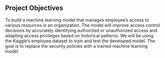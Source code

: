 ## Project Objectives

To build a machine learning model that manages employee’s access to various resources in an organization. The model will improve access control decisions by accurately identifying authorized or unauthorized access and adapting access privileges based on historical patterns. We will be using the Kaggle’s employee dataset to train and test the developed model. The goal is to replace the security policies with a trained machine learning model.
